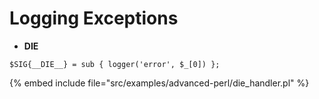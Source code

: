 # Logging Exceptions

* __DIE__

```
$SIG{__DIE__} = sub { logger('error', $_[0]) };
```
{% embed include file="src/examples/advanced-perl/die_handler.pl" %}


